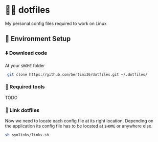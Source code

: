 # 👩‍💻 dotfiles
My personal config files required to work on Linux

## 🚀 Environment Setup

### ⬇️ Download code
At your `$HOME` folder
```bash
 git clone https://github.com/bertini36/dotfiles.git ~/.dotfiles/
```

### 🐳 Required tools
TODO

### 🔗 Link dotfiles
Now we need to locate each config file at its right location. Depending 
on the application its config file has to be located at `$HOME` or 
anywhere else.

```bash
sh symlinks/links.sh
```